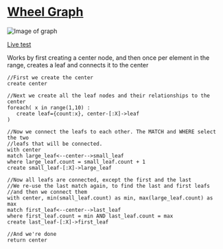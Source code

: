 [Wheel Graph](http://en.wikipedia.org/wiki/Wheel_graph)
=============
![Image of graph](http://upload.wikimedia.org/wikipedia/commons/thumb/2/22/Wheel_graphs.svg/500px-Wheel_graphs.svg.png)

[Live test](http://tinyurl.com/cyburot)

Works by first creating a center node, and then once
per element in the range, creates a leaf and connects
it to the center



    //First we create the center
    create center

    //Next we create all the leaf nodes and their relationships to the center
    foreach( x in range(1,10) : 
       create leaf={count:x}, center-[:X]->leaf
    )

    //Now we connect the leafs to each other. The MATCH and WHERE select the two
    //leafs that will be connected.
    with center
    match large_leaf<--center-->small_leaf
    where large_leaf.count = small_leaf.count + 1
    create small_leaf-[:X]->large_leaf

    //Now all leafs are connected, except the first and the last
    //We re-use the last match again, to find the last and first leafs
    //and then we connect them
    with center, min(small_leaf.count) as min, max(large_leaf.count) as max
    match first_leaf<--center-->last_leaf
    where first_leaf.count = min AND last_leaf.count = max
    create last_leaf-[:X]->first_leaf

    //And we're done
    return center
    